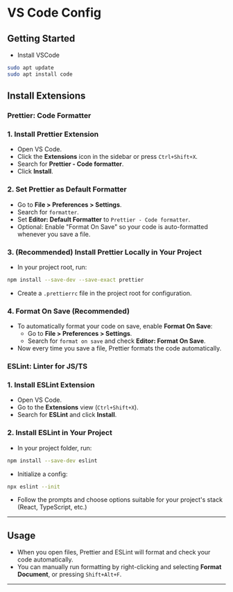 # VS Code Config

## Getting Started

- Install VSCode

```bash
sudo apt update
sudo apt install code
```

## Install Extensions

### Prettier: Code Formatter

### 1. Install Prettier Extension

- Open VS Code.
- Click the **Extensions** icon in the sidebar or press `Ctrl+Shift+X`.
- Search for **Prettier - Code formatter**.
- Click **Install**.

### 2. Set Prettier as Default Formatter

- Go to **File > Preferences > Settings**.
- Search for `formatter`.
- Set **Editor: Default Formatter** to `Prettier - Code formatter`.
- Optional: Enable "Format On Save" so your code is auto-formatted whenever you save a file.

### 3. (Recommended) Install Prettier Locally in Your Project

- In your project root, run:

```bash
npm install --save-dev --save-exact prettier
```

- Create a `.prettierrc` file in the project root for configuration.

### 4. Format On Save (Recommended)

- To automatically format your code on save, enable **Format On Save**:
  - Go to **File > Preferences > Settings**.
  - Search for `format on save` and check **Editor: Format On Save**.
- Now every time you save a file, Prettier formats the code automatically.

### ESLint: Linter for JS/TS

### 1. Install ESLint Extension

- Open VS Code.
- Go to the **Extensions** view (`Ctrl+Shift+X`).
- Search for **ESLint** and click **Install**.

### 2. Install ESLint in Your Project

- In your project folder, run:

```bash
npm install --save-dev eslint
```

- Initialize a config:

```bash
npx eslint --init
```

- Follow the prompts and choose options suitable for your project's stack (React, TypeScript, etc.)

---

## Usage

- When you open files, Prettier and ESLint will format and check your code automatically.
- You can manually run formatting by right-clicking and selecting **Format Document**, or pressing `Shift+Alt+F`.

---
